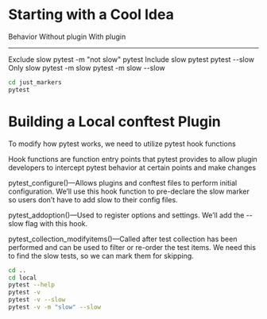 Starting with a Cool Idea
=========================

Behavior            Without plugin          With plugin
----------          -------------           -----------
Exclude slow       pytest -m "not slow"     pytest
Include slow       pytest                   pytest --slow
Only slow          pytest -m slow           pytest -m slow --slow


```bash
cd just_markers
pytest
```

Building a Local conftest Plugin
================================

To modify how pytest works, we need to utilize pytest hook functions

Hook functions are function entry points that pytest provides to allow plugin developers to intercept pytest behavior at certain points and make changes

pytest_configure()—Allows plugins and conftest files to perform initial configuration. We’ll use this hook function to pre-declare the slow marker so users don’t have to add slow to their config files.

pytest_addoption()—Used to register options and settings. We’ll add the --slow flag with this hook.

pytest_collection_modifyitems()—Called after test collection has been performed and can be used to filter or re-order the test items. We need this to find the slow tests, so we can mark them for skipping.

```bash
cd ..
cd local
pytest --help
pytest -v
pytest -v --slow
pytest -v -m "slow" --slow
```

